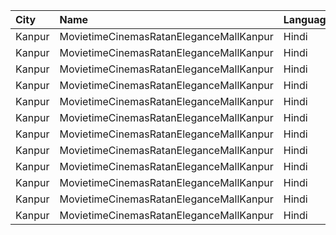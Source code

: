 | City   | Name                                    | Language |  Time | Type     | Price | Capacity | Booked |
| :----- | :-------------------------------------- | :------- | ----: | :------- | ----: | -------: | -----: |
| Kanpur | MovietimeCinemasRatanEleganceMallKanpur | Hindi    | 11:30 | Platinum |   99₹ |       36 |      0 |
| Kanpur | MovietimeCinemasRatanEleganceMallKanpur | Hindi    | 11:30 | Gold     |   99₹ |       30 |      0 |
| Kanpur | MovietimeCinemasRatanEleganceMallKanpur | Hindi    | 11:30 | Silver   |   99₹ |       18 |      0 |
| Kanpur | MovietimeCinemasRatanEleganceMallKanpur | Hindi    | 14:00 | Platinum |   99₹ |       36 |      0 |
| Kanpur | MovietimeCinemasRatanEleganceMallKanpur | Hindi    | 14:00 | Gold     |   99₹ |       30 |      0 |
| Kanpur | MovietimeCinemasRatanEleganceMallKanpur | Hindi    | 14:00 | Silver   |   99₹ |       18 |      0 |
| Kanpur | MovietimeCinemasRatanEleganceMallKanpur | Hindi    | 16:30 | Platinum |   99₹ |       36 |      2 |
| Kanpur | MovietimeCinemasRatanEleganceMallKanpur | Hindi    | 16:30 | Gold     |   99₹ |       30 |      0 |
| Kanpur | MovietimeCinemasRatanEleganceMallKanpur | Hindi    | 16:30 | Silver   |   99₹ |       18 |      0 |
| Kanpur | MovietimeCinemasRatanEleganceMallKanpur | Hindi    | 19:00 | Platinum |   99₹ |       36 |      0 |
| Kanpur | MovietimeCinemasRatanEleganceMallKanpur | Hindi    | 19:00 | Gold     |   99₹ |       30 |      0 |
| Kanpur | MovietimeCinemasRatanEleganceMallKanpur | Hindi    | 19:00 | Silver   |   99₹ |       18 |      0 |